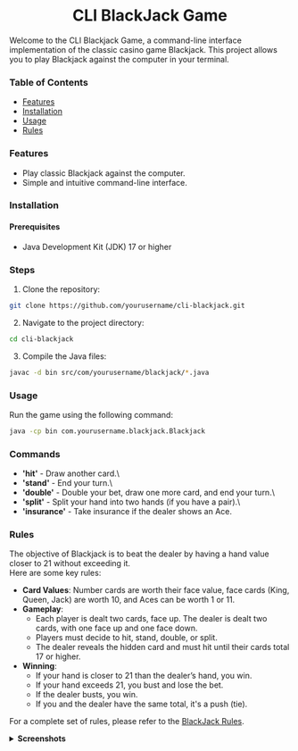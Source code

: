 <div align="center">
  
  # CLI BlackJack Game
  
</div>

Welcome to the CLI Blackjack Game, a command-line interface implementation of the classic casino game Blackjack. This project allows you to play Blackjack against the computer in your terminal.

### Table of Contents
* [Features](https://github.com/sekwanaa/BlackJack-Game?tab=readme-ov-file#features)
* [Installation](https://github.com/sekwanaa/BlackJack-Game?tab=readme-ov-file#installation)
* [Usage](https://github.com/sekwanaa/BlackJack-Game?tab=readme-ov-file#usage)
* [Rules](https://github.com/sekwanaa/BlackJack-Game?tab=readme-ov-file#rules)

### Features
* Play classic Blackjack against the computer.
* Simple and intuitive command-line interface.

### Installation
#### Prerequisites
* Java Development Kit (JDK) 17 or higher

### Steps
1. Clone the repository:
``` bash
git clone https://github.com/yourusername/cli-blackjack.git
```
2. Navigate to the project directory:
``` bash
cd cli-blackjack
```
3. Compile the Java files:
``` bash
javac -d bin src/com/yourusername/blackjack/*.java
```

### Usage
Run the game using the following command:
``` bash
java -cp bin com.yourusername.blackjack.Blackjack
```

### Commands
* **'hit'** - Draw another card.\
* **'stand'** - End your turn.\
* **'double'** - Double your bet, draw one more card, and end your turn.\
* **'split'** - Split your hand into two hands (if you have a pair).\
* **'insurance'** - Take insurance if the dealer shows an Ace.

### Rules
The objective of Blackjack is to beat the dealer by having a hand value closer to 21 without exceeding it.\
Here are some key rules:

* **Card Values**: Number cards are worth their face value, face cards (King, Queen, Jack) are worth 10, and Aces can be worth 1 or 11.
* **Gameplay**:
  * Each player is dealt two cards, face up. The dealer is dealt two cards, with one face up and one face down.
  * Players must decide to hit, stand, double, or split.
  * The dealer reveals the hidden card and must hit until their cards total 17 or higher.
* **Winning**:
  * If your hand is closer to 21 than the dealer’s hand, you win.
  * If your hand exceeds 21, you bust and lose the bet.
  * If the dealer busts, you win.
  * If you and the dealer have the same total, it's a push (tie).

For a complete set of rules, please refer to the [BlackJack Rules](https://bicyclecards.com/how-to-play/blackjack/).

<details>
  
  **<summary>Screenshots</summary>**

### Home Screen
![image](https://github.com/sekwanaa/BlackJack-Game/assets/112197395/e93e629c-d81b-4539-8f9a-691ab13f9c74)

### Playing the game
![image](https://github.com/sekwanaa/BlackJack-Game/assets/112197395/483deefc-ce73-4244-bbd9-f8bcffdb0f9a)

![image](https://github.com/sekwanaa/BlackJack-Game/assets/112197395/67c74ed6-f957-4393-be74-aca1153f9eaf)

### Getting BlackJack (Exactly 21)
![image](https://github.com/sekwanaa/BlackJack-Game/assets/112197395/61d8f405-953b-4a73-a7cc-8a255d78bc8e)

### Busted (Going over 21)
![image](https://github.com/sekwanaa/BlackJack-Game/assets/112197395/5ae1be45-c718-412d-bc36-13df386d81da)

### Winning
![image](https://github.com/sekwanaa/BlackJack-Game/assets/112197395/4f1c5c91-15a8-4b0b-a709-42b40ef58c23)

  
</details>
